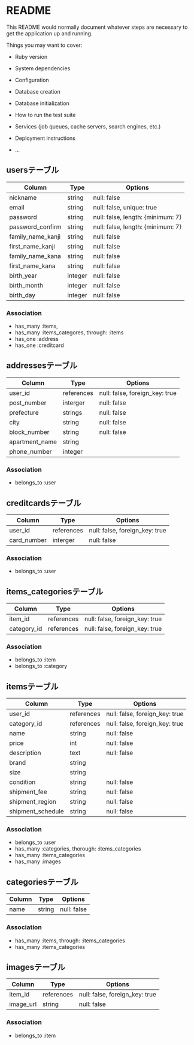 # README

This README would normally document whatever steps are necessary to get the
application up and running.

Things you may want to cover:

* Ruby version

* System dependencies

* Configuration

* Database creation

* Database initialization

* How to run the test suite

* Services (job queues, cache servers, search engines, etc.)

* Deployment instructions

* ...

## usersテーブル

|Column|Type|Options|
|------|----|-------|
|nickname|string|null: false|
|email|string|null: false, unique: true|
|password|string|null: false, length: {minimum: 7}|
|password_confirm|string|null: false, length: {minimum: 7}|
|family_name_kanji|string|null: false|
|first_name_kanji|string|null: false|
|family_name_kana|string|null: false|
|first_name_kana|string|null: false|
|birth_year|integer|null: false|
|birth_month|integer|null: false|
|birth_day|integer|null: false|

### Association
- has_many :items,
- has_many :items_categores, through: :items
- has_one :address
- has_one :creditcard


## addressesテーブル

|Column|Type|Options|
|------|----|-------|
|user_id|references|null: false, foreign_key: true|
|post_number|interger|null: false|
|prefecture|strings|null: false|
|city|string|null: false|
|block_number|string|null: false|
|apartment_name|string||
|phone_number|integer||

### Association
- belongs_to :user


## creditcardsテーブル

|Column|Type|Options|
|------|----|-------|
|user_id|references|null: false, foreign_key: true|
|card_number|interger|null: false|

### Association
- belongs_to :user


## items_categoriesテーブル

|Column|Type|Options|
|------|----|-------|
|item_id|references|null: false, foreign_key: true|
|category_id|references|null: false, foreign_key: true|

### Association
- belongs_to :item
- belongs_to :category


## itemsテーブル

|Column|Type|Options|
|------|----|-------|
|user_id|references|null: false, foreign_key: true|
|category_id|references|null: false, foreign_key: true|
|name|string|null: false|
|price|int|null: false|
|description|text|null: false|
|brand|string||
|size|string||
|condition|string|null: false|
|shipment_fee|string|null: false|
|shipment_region|string|null: false|
|shipment_schedule|string|null: false|

### Association
- belongs_to :user
- has_many :categories, thorough: :items_categories
- has_many :items_categories
- has_many :images


## categoriesテーブル

|Column|Type|Options|
|------|----|-------|
|name|string|null: false|

### Association
- has_many :items, through: :items_categories
- has_many :items_categories


## imagesテーブル

|Column|Type|Options|
|------|----|-------|
|item_id|references|null: false, foreign_key: true|
|image_url|string|null: false|

### Association
- belongs_to :item

